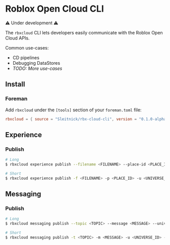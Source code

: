 # Roblox Open Cloud CLI
:warning: Under development :warning:

The `rbxcloud` CLI lets developers easily communicate with the Roblox Open Cloud APIs.

Common use-cases:
- CD pipelines
- Debugging DataStores
- _TODO: More use-cases_

## Install
### Foreman
Add `rbxcloud` under the `[tools]` section of your `foreman.toml` file:
```toml
rbxcloud = { source = "Sleitnick/rbx-cloud-cli", version = "0.1.0-alpha.2" }
```

## Experience

### Publish
```sh
# Long
$ rbxcloud experience publish --filename <FILENAME> --place-id <PLACE_ID> --universe-id <UNIVERSE_ID> --version-type <VERSION_TYPE> --api-key <API_KEY>

# Short
$ rbxcloud experience publish -f <FILENAME> -p <PLACE_ID> -u <UNIVERSE_ID> -v <VERSION_TYPE> -a <API_KEY>
```

## Messaging

### Publish
```sh
# Long
$ rbxcloud messaging publish --topic <TOPIC> --message <MESSAGE> --universe-id <UNIVERSE_ID> --api-key <API_KEY>

# Short
$ rbxcloud messaging publish -t <TOPIC> -m <MESSAGE> -u <UNIVERSE_ID> -a <API_KEY>
```
